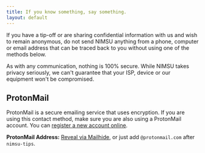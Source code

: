 ```yaml
---
title: If you know something, say something.
layout: default
---
```

If you have a tip-off or are sharing confidential information with us and wish to remain anonymous, do not send NIMSU anything from a phone, computer or email address that can be traced back to you without using one of the methods below. 

As with any communication, nothing is 100% secure. While NIMSU takes privacy seriously, we can't guarantee that your ISP, device or our equipment won't be compromised. 

## ProtonMail
ProtonMail is a secure emailing service that uses encryption. If you are using this contact method, make sure you are also using a ProtonMail account. You can [register a new account online](https://proton.me).

**ProtonMail Address:** [Reveal via Mailhide](https://mailhide.io/e/UcFdgVOy), or just add `@protonmail.com` after `nimsu-tips`.
